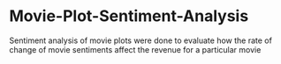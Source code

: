 # Movie-Plot-Sentiment-Analysis
Sentiment analysis of movie plots were done to evaluate how the rate of change of movie sentiments affect the revenue for a particular movie
